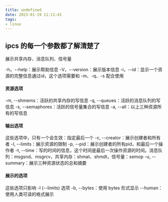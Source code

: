 ```yaml
---
title: undefined
date: 2023-01-19 11:11:41
tags:
- linux
---
```


## ipcs 的每一个参数都了解清楚了
展示共享内存、消息队列、信号量


-h，--help：展示帮助信息
-V，--version：展示版本信息
-i，--id：显示一个资源的完整信息通过id，这个选项需要和 -m、-q、-s 配合使用

#### 资源选项
-m, --shmems：活跃的共享内存的写信息
-q, --queues：活跃的消息队列的写信息
-s, --semaphores：活跃的信号量集合的写信息
-a, --all：以上三种资源所有的写信息

#### 输出选项
这些选项中，只有一个会生效：指定最后一个
-c, --creator：展示创建者和所有者
-l, --limits：展示资源的限制
-p, --pid：展示创建者的所有pid，和最后一个操作者
-t, --time：写的时间的信息，这个时间是最后一次操作资源的时间。消息队列：msgsnd、msgrcv，共享内存：shmat、shmdt，信号量：semop
-u, --summary：展示三种资源状态的总和摘要

#### 展示的选项
这些选项只影响 -l (--limits) 选项
-b, --bytes：使用 bytes 形式显示
--human：使用人类可读的格式展示

